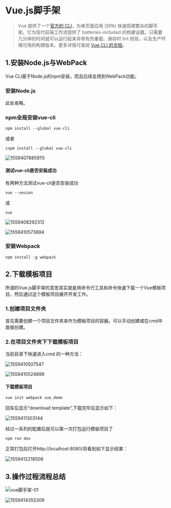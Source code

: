 # Vue.js脚手架

> Vue 提供了一个[官方的 CLI](https://github.com/vuejs/vue-cli)，为单页面应用 (SPA) 快速搭建繁杂的脚手架。它为现代前端工作流提供了 batteries-included 的构建设置。只需要几分钟的时间就可以运行起来并带有热重载、保存时 lint 校验，以及生产环境可用的构建版本。更多详情可查阅 [Vue CLI 的文档](https://cli.vuejs.org/)。

## 1.安装Node.js与WebPack

Vue CLI基于Node.js的npm安装，而且后续会用到WebPack功能。

### 安装Node.js

此处省略。

### npm全局安装vue-cli

```shell
npm install --global vue-cli
```

或者

```shell
cnpm install --global vue-cli
```

![1559407885970](U:\Vue.js脚手架.assets\1559407885970.png)

#### 测试vue-cli是否安装成功

有两种方法测试vue-cli是否安装成功

```shell
vue --vesion
```

或

```shell
vue
```

![1559408292312](U:\Vue.js脚手架.assets\1559408292312.png)

![1559410573694](U:\Vue.js脚手架.assets\1559410573694.png)

### 安装Webpack

```shell
npm install -g webpack
```

## 2.下载模板项目

所谓的Vue.js脚手架的意思其实就是用命令行工具和命令快速下载一个Vue模板项目，然后通过这个模板项目展开开发工作。

### 1.创建项目文件夹

首先需要创建一个项目文件夹来作为模板项目的容器。可以手动创建或在cmd中直接创建。

### 2.在项目文件夹下下载模板项目

当前目录下快速进入cmd 的一种方法：

![1559410507547](U:\Vue.js脚手架.assets\1559410507547.png)

![1559410524699](U:\Vue.js脚手架.assets\1559410524699.png)

#### 下载模板项目

```shell
vue init webpack vue_demo
```

回车后显示“download template”,下载完毕后显示如下：

![1559411303144](U:\Vue.js脚手架.assets\1559411303144.png)

经过一系列的配置后就可以第一次打包运行模板项目了

```shell
npm run dev
```

正常打包后打开http://localhost:8080/将看到如下显示结果：

![1559412218508](U:\Vue.js脚手架.assets\1559412218508.png)

## 3.操作过程流程总结

![vue脚手架-01](U:\Vue.js脚手架.assets\vue脚手架-01.png)

![1559414355309](U:\Vue.js脚手架.assets\1559414355309.png)